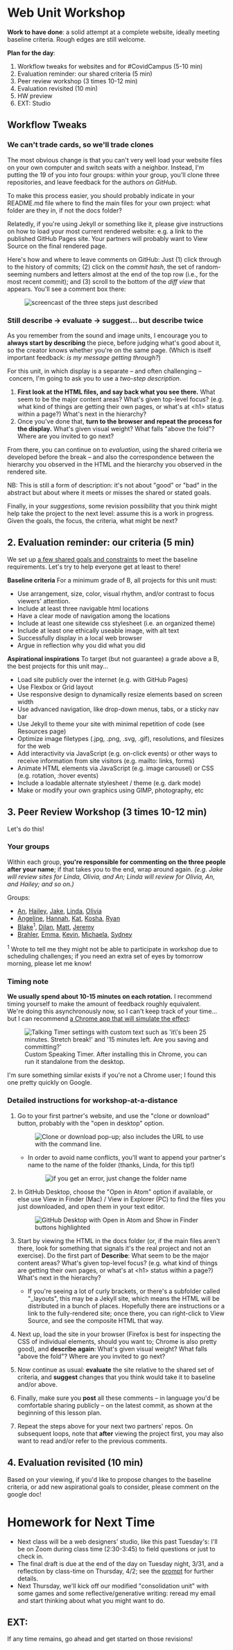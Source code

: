 
# Web Unit Workshop

**Work to have done**: a solid attempt at a complete website, ideally meeting baseline criteria. Rough edges are still welcome.

**Plan for the day**:

1. Workflow tweaks for websites and for #CovidCampus (5-10 min)
2. Evaluation reminder: our shared criteria (5 min)
3. Peer review workshop (3 times 10-12 min)
4. Evaluation revisited (10 min)
5. HW preview
6. EXT: Studio



## Workflow Tweaks

### We can't trade cards, so we'll trade clones

The most obvious change is that you can't very well load your website files on your own computer and switch seats with a neighbor. Instead, I'm putting the 19 of you into four groups: within your group, you'll clone three repositories, and leave feedback for the authors _on GitHub_.

<div class="alert alert-info">
To make this process easier, you should probably indicate in your README.md file where to find the main files for your own project: what folder are they in, if not the docs folder?

Relatedly, if you're using Jekyll or something like it, please give instructions on how to load your most current rendered website: e.g. a link to the published GitHub Pages site. Your partners will probably want to View Source on the final rendered page.
</div>

Here's how and where to leave comments on GitHub: Just (1) click through to the history of commits; (2) click on the _commit hash_, the set of random-seeming numbers and letters almost at the end of the top row (i.e., for the most recent commit); and (3) scroll to the bottom of the _diff view_ that appears. You'll see a comment box there:

<figure><img src="../assets/img/github--comment-on-commit.gif" alt="screencast of the three steps just described"/></figure>



### Still describe -> evaluate -> suggest... but describe twice

As you remember from the sound and image units, I encourage you to **always start by describing** the piece, before judging what's good about it, so the creator knows whether you're on the same page. (Which is itself important feedback: _is my message getting through?_)

<div class="alert alert-white">
   <div class="alert alert-info">
      For this unit, in which display is a separate – and often challenging – concern, I'm going to ask you to use a <em>two-step description</em>.
   </div>

   <ol>
      <li><strong>First look at the HTML files, and say back what you see there.</strong> What seem to be the major content areas? What's given top-level focus? (e.g. what kind of things are getting their own pages, or what's at &lt;h1&gt; status within a page?) What's next in the hierarchy?</li>
      <li>Once you've done that, <strong>turn to the browser and repeat the process for the display.</strong> What's given visual weight? What falls "above the fold"? Where are you invited to go next?</li>
   </ol>
</div>

From there, you can continue on to _evaluation_, using the shared criteria we developed before the break – and also the correspondence between the hierarchy you observed in the HTML and the hierarchy you observed in the rendered site.

NB: This is still a form of description: it's not about "good" or "bad" in the abstract but about where it meets or misses the shared or stated goals.

Finally, in your <em>suggestions</em>, some revision possibility that you think might help take the project to the next level: assume this is a work in progress. Given the goals, the focus, the criteria, what might be next? <!-- Pose this as a suggestion, not a command: and _interpret_ these as suggestions, not commands. -->

<!--
I have here to return to you the index cards from the visual unit – not from the comments you *received*, but the comments you *gave*. Read them over. **Were you doing describe/evaluate/suggest?** If so, be proud! See if you can do it again in a new sensory mode. If not, strive to level up today: train your attention to see before judging. -->

## 2. Evaluation reminder: our criteria (5 min)
We set up [a few shared goals and constraints](http://bit.ly/cdm2020spring-criteria#heading=h.z8d1igk08a86) to meet the baseline requirements. Let's try to help everyone get at least to there!

<aside>
<strong>Baseline criteria</strong>
For a minimum grade of B, all projects for this unit must:

<ul>
  <li>Use arrangement, size, color, visual rhythm, and/or contrast to focus viewers' attention.</li>
  <li>Include at least three navigable html locations</li>
  <li>Have a clear mode of navigation among the locations</li>
  <li>Include at least one sitewide css stylesheet (i.e. an organized theme)</li>
  <li>Include at least one ethically useable image, with alt text</li>
  <li>Successfully display in a local web browser</li>
  <li>Argue in reflection why you did what you did</li>
</ul>

<strong>Aspirational inspirations</strong>
To target (but not guarantee) a grade above a B, the best projects for this unit may...

<ul>
  <li>Load site publicly over the internet (e.g. with GitHub Pages)</li>
  <li>Use Flexbox or Grid layout</li>
  <li>Use responsive design to dynamically resize elements based on screen width</li>
  <li>Use advanced navigation, like drop-down menus, tabs, or a sticky nav bar</li>
  <li>Use Jekyll to theme your site with minimal repetition of code (see Resources page)</li>
  <li>Optimize image filetypes (.jpg, .png, .svg, .gif), resolutions, and filesizes for the web</li>
  <li>Add interactivity via JavaScript (e.g. on-click events) or other ways to receive information from site visitors (e.g. mailto: links, forms)</li>
  <li>Animate HTML elements via JavaScript (e.g. image carousel) or CSS (e.g. rotation, :hover events)</li>
  <li>Include a loadable alternate stylesheet / theme (e.g. dark mode)</li>
  <li>Make or modify your own graphics using GIMP, photography, etc</li>
</ul>
</aside>

## 3. Peer Review Workshop (3 times 10-12 min)

Let's do this!

### Your groups
Within each group, **you're responsible for commenting on the three people after your name**; if that takes you to the end, wrap around again. _(e.g. Jake will review sites for Linda, Olivia, and An; Linda will review for Olivia, An, and Hailey; and so on.)_

Groups:

* [An](https://github.com/anngx/website-portfolio-2020spring), [Hailey](https://github.com/haileytrampel/website-portfolio-2020spring), [Jake](https://github.com/JakeBaumbaugh/website-portfolio-2020spring), [Linda](https://github.com/lumiio/website-portfolio-2020spring), [Olivia](https://github.com/onewport23/website-portfolio-2020spring)
* [Angeline](https://github.com/angelinepeng/website-portfolio-2020spring), [Hannah](https://github.com/hannahlangmead/website-portfolio-2020spring), [Kat](https://github.com/katmiller10/website-portfolio-2020spring), [Kosha](https://github.com/kss73/website-portfolio-2020spring), [Ryan](https://github.com/Rvonderhey/website-portfolio-2020spring)
* [Blake](https://github.com/Tomasco16/website-portfolio-2020spring)<sup>1</sup>, [Dilan](https://github.com/Dilan1020/website-portfolio-2020spring), [Matt](https://github.com/MDLudwig/website-portfolio-2020spring), [Jeremy](https://github.com/jerols4/website-portfolio-2020spring)
* [Brahler](https://github.com/Bmb154/WEbpage-stuff), [Emma](https://github.com/emmawooten12/website-portfolio-2020spring), [Kevin](https://github.com/ktdemay/website-portfolio-2020spring), [Michaela](https://github.com/mjb-123/website-portfolio-2020spring), [Sydney](https://github.com/sydneymasterson/website-portfolio-2020spring)

<p class="small">
<sup>1</sup> Wrote to tell me they might not be able to participate in workshop due to scheduling challenges; if you need an extra set of eyes by tomorrow morning, please let me know!
</p>

### Timing note

<div class="alert alert-success">
<strong>We usually spend about 10-15 minutes on each rotation.</strong> I recommend timing yourself to make the amount of feedback roughly equivalent.
</div>


<div class="alert alert-white">
We're doing this asynchronously now, so I can't keep track of your time... but I can recommend <a href="https://chrome.google.com/webstore/detail/talking-timer-custom-spea/cbbmoeglgokhkbnnfpoeciheapicdphm?hl=en">a Chrome app that will simulate the effect</a>:

<figure>
<img src="../assets/img/custom-talking-timer.png" alt="Talking Timer settings with custom text such as 'it\'s been 25 minutes. Stretch break!' and '15 minutes left. Are you saving and committing?'" />
<figcaption>Custom Speaking Timer. After installing this in Chrome, you can run it standalone from the desktop.</figcaption>
</figure>

I'm sure something similar exists if you're not a Chrome user; I found this one pretty quickly on Google.

</div>

### Detailed instructions for workshop-at-a-distance

1. Go to your first partner's website, and use the "clone or download" button, probably with the "open in desktop" option. <figure><img src="../assets/img/github-clone-or-download-2.png" alt="Clone or download pop-up; also includes the URL to use with the command line." /></figure>
    - In order to avoid name conflicts, you'll want to append your partner's name to the name of the folder (thanks, Linda, for this tip!) <figure><img src="../assets/img/github-desktop--directory-not-empty.png" alt="if you get an error, just change the folder name" /></figure>

2. In GitHub Desktop, choose the "Open in Atom" option if available, or else use View in Finder (Mac) / View in Explorer (PC) to find the files you just downloaded, and open them in your text editor.<figure><img src="../assets/img/github-desktop--open-in-atom.png" alt="GitHub Desktop with Open in Atom and Show in Finder buttons highlighted"/></figure>

3. Start by viewing the HTML in the docs folder (or, if the main files aren't there, look for something that signals it's the real project and not an exercise). Do the first part of **Describe**: What seem to be the major content areas? What's given top-level focus? (e.g. what kind of things are getting their own pages, or what's at &lt;h1&gt; status within a page?) What's next in the hierarchy?
    - If you're seeing a lot of curly brackets, or there's a subfolder called "_layouts", this may be a Jekyll site, which means the HTML will be distributed in a bunch of places. Hopefully there are instructions or a link to the fully-rendered site; once there, you can right-click to View Source, and see the composite HTML that way.

4. Next up, load the site in your browser (Firefox is best for inspecting the CSS of individual elements, should you want to; Chrome is also pretty good), and **describe again**: What's given visual weight? What falls "above the fold"? Where are you invited to go next?

5. Now continue as usual: **evaluate** the site relative to the shared set of criteria, and **suggest** changes that you think would take it to baseline and/or above.

6. Finally, make sure you **post** all these comments – in language you'd be comfortable sharing publicly – on the latest commit, as shown at the beginning of this lesson plan.

7. Repeat the steps above for your next two partners' repos. On subsequent loops, note that **after** viewing the project first, you may also want to read and/or refer to the previous comments.




## 4. Evaluation revisited (10 min)
Based on your viewing, if you'd like to propose changes to the baseline criteria, or add new aspirational goals to consider, please comment on the google doc!


# Homework for Next Time
* Next class will be a web designers' studio, like this past Tuesday's: I'll be on Zoom during class time (2:30-3:45) to field questions or just to check in.
* The final draft is due at the end of the day on Tuesday night, 3/31, and a reflection by class-time on Thursday, 4/2; see the [prompt](https://github.com/benmiller314/webste-portfolio-2020spring#project-3-website-portfolio) for further details.
* Next Thursday, we'll kick off our modified "consolidation unit" with some games and some reflective/generative writing: reread my email and start thinking about what you might want to do.


## EXT:
If any time remains, go ahead and get started on those revisions!

